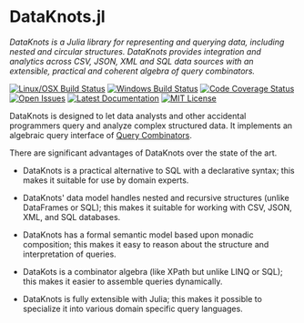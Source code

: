 # DataKnots.jl

*DataKnots is a Julia library for representing and 
querying data, including nested and circular structures.
DataKnots provides integration and analytics across CSV,
JSON, XML and SQL data sources with an extensible,
practical and coherent algebra of query combinators.*

[![Linux/OSX Build Status][travis-img]][travis-url]
[![Windows Build Status][appveyor-img]][appveyor-url]
[![Code Coverage Status][codecov-img]][codecov-url]
[![Open Issues][issues-img]][issues-url]
[![Latest Documentation][doc-latest-img]][doc-latest-url]
[![MIT License][license-img]][license-url]

DataKnots is designed to let data analysts and other
accidental programmers query and analyze complex
structured data. It implements an algebraic query
interface of [Query Combinators].

There are significant advantages of DataKnots over
the state of the art.

* DataKnots is a practical alternative to SQL with
  a declarative syntax; this makes it suitable for 
  use by domain experts.

* DataKnots' data model handles nested and recursive 
  structures (unlike DataFrames or SQL); this makes 
  it suitable for working with CSV, JSON, XML, and 
  SQL databases.

* DataKnots has a formal semantic model based upon
  monadic composition; this makes it easy to reason 
  about the structure and interpretation of queries.

* DataKots is a combinator algebra (like XPath but
  unlike LINQ or SQL); this makes it easier to assemble
  queries dynamically.

* DataKnots is fully extensible with Julia; this makes 
  it possible to specialize it into various domain 
  specific query languages.


[travis-img]: https://travis-ci.org/rbt-lang/DataKnots.jl.svg?branch=master
[travis-url]: https://travis-ci.org/rbt-lang/DataKnots.jl
[appveyor-img]: https://ci.appveyor.com/api/projects/status/github/rbt-lang/DataKnots.jl?branch=master&svg=true
[appveyor-url]: https://ci.appveyor.com/project/rbt-lang/dataknots-jl/branch/master
[codecov-img]: https://codecov.io/gh/rbt-lang/DataKnots.jl/branch/master/graph/badge.svg
[codecov-url]: https://codecov.io/gh/rbt-lang/DataKnots.jl
[issues-img]: https://img.shields.io/github/issues/rbt-lang/DataKnots.jl.svg
[issues-url]: https://github.com/rbt-lang/DataKnots.jl/issues
[doc-latest-img]: https://img.shields.io/badge/doc-latest-blue.svg
[doc-latest-url]: https://rbt-lang.github.io/DataKnots.jl/latest/
[license-img]: https://img.shields.io/badge/license-MIT-blue.svg
[license-url]: https://raw.githubusercontent.com/rbt-lang/DataKnots.jl/master/LICENSE.md
[Query Combinators]: https://arxiv.org/abs/1702.08409
